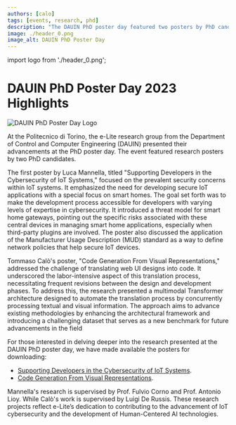 ```yaml
---
authors: [calo]
tags: [events, research, phd]
description: "The DAUIN PhD poster day featured two posters by PhD candidates showcasing their research in IoT cybersecurity and automated code generation from visual representations."
image: ./header_0.png
image_alt: DAUIN PhD Poster Day
---
```

import logo from './header_0.png';

# DAUIN PhD Poster Day 2023 Highlights

<p className="text--center"><img src={logo} alt="DAUIN PhD Poster Day Logo"></img></p>

At the Politecnico di Torino, the e-Lite research group from the Department of Control and Computer Engineering (DAUIN) presented their advancements at the PhD poster day. The event featured research posters by two PhD candidates.

The first poster by Luca Mannella, titled "Supporting Developers in the Cybersecurity of IoT Systems," focused on the prevalent security concerns within IoT systems. It emphasized the need for developing secure IoT applications with a special focus on smart homes. The goal set forth was to make the development process accessible for developers with varying levels of expertise in cybersecurity. It introduced a threat model for smart home gateways, pointing out the specific risks associated with these central devices in managing smart home applications, especially when third-party plugins are involved. The poster also discussed the application of the Manufacturer Usage Description (MUD) standard as a way to define network policies that help secure IoT devices.

Tommaso Calò's poster, "Code Generation From Visual Representations," addressed the challenge of translating web UI designs into code. It underscored the labor-intensive aspect of this translation process, necessitating frequent revisions between the design and development phases. To address this, the research presented a multimodal Transformer architecture designed to automate the translation process by concurrently processing textual and visual information. The approach aims to advance existing methodologies by enhancing the architectural framework and introducing a challenging dataset that serves as a new benchmark for future advancements in the field


For those interested in delving deeper into the research presented at the DAUIN PhD poster day, we have made available the posters for downloading:

- [Supporting Developers in the Cybersecurity of IoT Systems](./Mannella-Luca-36.pdf).
- [Code Generation From Visual Representations](./phdposter_calò_5nov.pdf).


<!-- truncate -->

Mannella's research is supervised by Prof. Fulvio Corno and Prof. Antonio Lioy. While Calò's work is supervised by Luigi De Russis. These research projects reflect e-Lite’s dedication to contributing to the advancement of IoT cybersecurity and the development of Human-Centered AI technologies.





